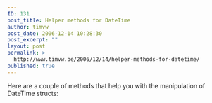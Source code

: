 ```yaml
---
ID: 131
post_title: Helper methods for DateTime
author: timvw
post_date: 2006-12-14 10:28:30
post_excerpt: ""
layout: post
permalink: >
  http://www.timvw.be/2006/12/14/helper-methods-for-datetime/
published: true
---
```

<p>Here are a couple of methods that help you with the manipulation of DateTime structs:</p>
<code src="csharp/DateTimeHelpers.txt" lang="csharp"/>